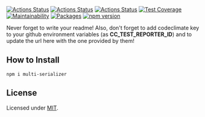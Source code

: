 [![Actions Status](https://github.com/Codibre/multi-serializer/workflows/build/badge.svg)](https://github.com/Codibre/multi-serializer/actions)
[![Actions Status](https://github.com/Codibre/multi-serializer/workflows/test/badge.svg)](https://github.com/Codibre/multi-serializer/actions)
[![Actions Status](https://github.com/Codibre/multi-serializer/workflows/lint/badge.svg)](https://github.com/Codibre/multi-serializer/actions)
[![Test Coverage](https://api.codeclimate.com/v1/badges/65e41e3018643f28168e/test_coverage)](https://codeclimate.com/github/Codibre/multi-serializer/test_coverage)
[![Maintainability](https://api.codeclimate.com/v1/badges/65e41e3018643f28168e/maintainability)](https://codeclimate.com/github/Codibre/multi-serializer/maintainability)
[![Packages](https://david-dm.org/Codibre/multi-serializer.svg)](https://david-dm.org/Codibre/multi-serializer)
[![npm version](https://badge.fury.io/js/%40codibre%2Fmulti-serializer.svg)](https://badge.fury.io/js/%40codibre%2Fmulti-serializer)

Never forget to write your readme! Also, don't forget to add codeclimate key to your github environment variables (as **CC_TEST_REPORTER_ID**) and to update the url here with the one provided by them!

## How to Install

```
npm i multi-serializer
```

## License

Licensed under [MIT](https://en.wikipedia.org/wiki/MIT_License).
